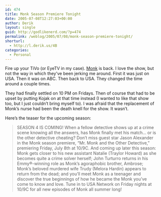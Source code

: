 ```yaml
---
id: 474
title: Monk Season Premiere Tonight
date: 2005-07-08T12:27:03+00:00
author: Derik
layout: single
guid: http://godlikenerd.com/?p=474
permalink: /weblog/2005/07/08/monk-season-premiere-tonight/
shorturl:
  - http://l.derik.us/4B
categories:
  - Personal
---
```

Fire up your TiVo (or EyeTV in my case). [Monk](http://www.usanetwork.com/series/monk/) is back. I love the show, but not the way in which they&#8217;ve been jerking me around. First it was just on USA. Then it was on ABC. Then back to USA. They changed the time around a couple times.

They had finally settled on 10 PM on Fridays. Then of course that had to be upset by putting Kojak on at that time instead (I wanted to like that show too, but I just couldn&#8217;t bring myself to). I was afraid that the replacement of Monk&#8217;s nurse had been the death knell for the show. It wasn&#8217;t.

Here&#8217;s the teaser for the upcoming season:

> SEASON 4 IS COMING! When a fellow detective shows up at a crime scene knowing all the answers, has Monk finally met his match&#8230; or is the other detective cheating? Don&#8217;t miss guest star Jason Alexander in the Monk season premiere, &#8220;Mr. Monk and the Other Detective,&#8221; premiering Friday, July 8th at 10/9C. And coming up later this season: Monk gets closer to his new assistant Natalie (Traylor Howard) as she becomes quite a crime solver herself; John Turturro returns in his Emmy&reg;-winning role as Monk&#8217;s agoraphobic brother, Ambrose; Monk&#8217;s beloved murdered wife Trudy (Melora Hardin) appears to return from the dead; and you&#8217;ll meet Monk as a teenager and discover the true beginnings of how he became the Monk you&#8217;ve come to know and love. Tune in to USA Network on Friday nights at 10/9C for all new episodes of Monk all summer long!